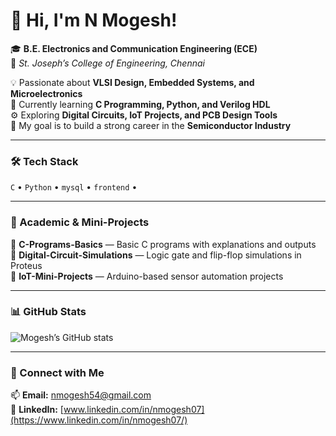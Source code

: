 # 👋 Hi, I'm N Mogesh!

🎓 **B.E. Electronics and Communication Engineering (ECE)**  
🏫 *St. Joseph’s College of Engineering, Chennai*  

💡 Passionate about **VLSI Design, Embedded Systems, and Microelectronics**  
🔭 Currently learning **C Programming, Python, and Verilog HDL**  
⚙️ Exploring **Digital Circuits, IoT Projects, and PCB Design Tools**  
🎯 My goal is to build a strong career in the **Semiconductor Industry**

---

### 🛠️ Tech Stack
`C` • `Python` • `mysql` • `frontend` • 

---

### 📘 Academic & Mini-Projects
📂 **C-Programs-Basics** — Basic C programs with explanations and outputs  
📂 **Digital-Circuit-Simulations** — Logic gate and flip-flop simulations in Proteus  
📂 **IoT-Mini-Projects** — Arduino-based sensor automation projects  

---

### 📊 GitHub Stats
![Mogesh’s GitHub stats](https://github-readme-stats.vercel.app/api?username=mogesh-n&show_icons=true&theme=radical)

---

### 🤝 Connect with Me
📫 **Email:** [nmogesh54@gmail.com](mailto:nmogesh54@gmail.com)  
💼 **LinkedIn:** [www.linkedin.com/in/nmogesh07](https://www.linkedin.com/in/nmogesh07/)

